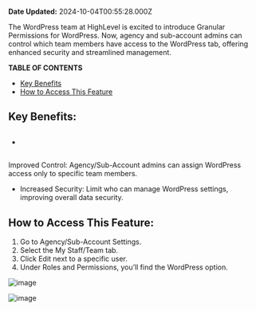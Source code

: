 **Date Updated:** 2024-10-04T00:55:28.000Z

The WordPress team at HighLevel is excited to introduce Granular Permissions for WordPress. Now, agency and sub-account admins can control which team members have access to the WordPress tab, offering enhanced security and streamlined management.

  
**TABLE OF CONTENTS**

* [Key Benefits](#Key-Benefits%3A)
* [How to Access This Feature](#How-to-Access-This-Feature%3A)

## **Key Benefits:**

* ##  
Improved Control: Agency/Sub-Account admins can assign WordPress access only to specific team members.
* Increased Security: Limit who can manage WordPress settings, improving overall data security.

## **How to Access This Feature:**

1. Go to Agency/Sub-Account Settings.
2. Select the My Staff/Team tab.
3. Click Edit next to a specific user.
4. Under Roles and Permissions, you’ll find the WordPress option.

![image](https://s3.amazonaws.com/cdn.freshdesk.com/data/helpdesk/attachments/production/155034060430/original/hSLSX0nnJ17Ds7lleOndeI5OIaDLpRu-0g.png?1727983148)

![image](https://s3.amazonaws.com/cdn.freshdesk.com/data/helpdesk/attachments/production/155034060429/original/e89PjwG52FHdWqLyeni-vp7psKKHaOiWsg.png?1727983148)

  